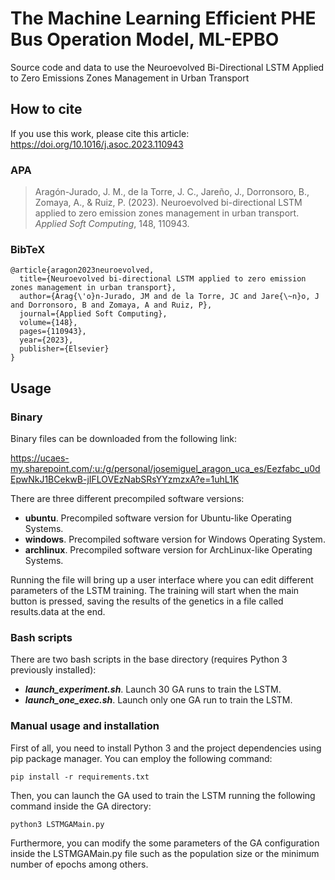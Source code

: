 # The Machine Learning Efficient PHE Bus Operation Model, ML-EPBO

Source code and data to use the Neuroevolved Bi-Directional LSTM Applied to Zero Emissions Zones Management in Urban Transport

## How to cite
If you use this work, please cite this article:
https://doi.org/10.1016/j.asoc.2023.110943

### APA

> Aragón-Jurado, J. M., de la Torre, J. C., Jareño, J., Dorronsoro, B., Zomaya, A., & Ruiz, P. (2023). Neuroevolved bi-directional LSTM applied to zero emission zones management in urban transport. *Applied Soft Computing*, 148, 110943.

### BibTeX
```
@article{aragon2023neuroevolved,
  title={Neuroevolved bi-directional LSTM applied to zero emission zones management in urban transport},
  author={Arag{\'o}n-Jurado, JM and de la Torre, JC and Jare{\~n}o, J and Dorronsoro, B and Zomaya, A and Ruiz, P},
  journal={Applied Soft Computing},
  volume={148},
  pages={110943},
  year={2023},
  publisher={Elsevier}
}
```
  
## Usage
### Binary
Binary files can be downloaded from the following link:

https://ucaes-my.sharepoint.com/:u:/g/personal/josemiguel_aragon_uca_es/Eezfabc_u0dEpwNkJ1BCekwB-jIFLOVEzNabSRsYYzmzxA?e=1uhL1K

There are three different precompiled software versions:

  * **ubuntu**. Precompiled software version for Ubuntu-like Operating Systems.
  * **windows**. Precompiled software version for Windows Operating System.
  * **archlinux**. Precompiled software version for ArchLinux-like Operating Systems.

Running the file will bring up a user interface where you can edit different parameters of the LSTM training. The training will start when the main button is pressed, saving the results of the genetics in a file called results.data at the end.

### Bash scripts
There are two bash scripts in the base directory (requires Python 3 previously installed):

  * ***launch_experiment.sh***. Launch 30 GA runs to train the LSTM.
  * ***launch_one_exec.sh***. Launch only one GA run to train the LSTM.
    
### Manual usage and installation
First of all, you need to install Python 3 and the project dependencies using pip package manager. You can employ the following command:

  ``pip install -r requirements.txt``

Then, you can launch the GA used to train the LSTM running the following command inside the GA directory:

``python3 LSTMGAMain.py``

Furthermore, you can modify the some parameters of the GA configuration inside the LSTMGAMain.py file such as the population size or the minimum number of epochs among others.
